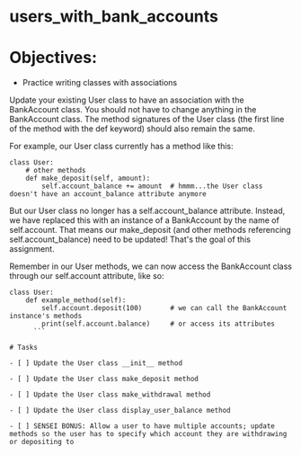 # users_with_bank_accounts

# Objectives:

- Practice writing classes with associations

Update your existing User class to have an association with the BankAccount class. You should not have to change anything in the BankAccount class. The method signatures of the User class (the first line of the method with the def keyword) should also remain the same.

For example, our User class currently has a method like this:

```
class User:
    # other methods
    def make_deposit(self, amount):
    	self.account_balance += amount	# hmmm...the User class doesn't have an account_balance attribute anymore
```

But our User class no longer has a self.account_balance attribute. Instead, we have replaced this with an instance of a BankAccount by the name of self.account. That means our make_deposit (and other methods referencing self.account_balance) need to be updated! That's the goal of this assignment.

Remember in our User methods, we can now access the BankAccount class through our self.account attribute, like so:

```
class User:
    def example_method(self):
        self.account.deposit(100)		# we can call the BankAccount instance's methods
    	print(self.account.balance)		# or access its attributes
      ```
  
# Tasks

- [ ] Update the User class __init__ method

- [ ] Update the User class make_deposit method

- [ ] Update the User class make_withdrawal method

- [ ] Update the User class display_user_balance method

- [ ] SENSEI BONUS: Allow a user to have multiple accounts; update methods so the user has to specify which account they are withdrawing or depositing to
